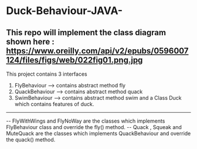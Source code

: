 # Duck-Behaviour-JAVA-
This repo will implement the class diagram shown here : https://www.oreilly.com/api/v2/epubs/0596007124/files/figs/web/022fig01.png.jpg
------------------------------------------------------------
This project contains 3 interfaces 
1. FlyBehaviour --> contains abstract method fly
2. QuackBehaviour --> contains abstract method quack
3. SwimBehaviour --> contains abstract method swim
and a Class Duck which contains features of duck.
-----------------------------------------------------
-- FlyWithWings and FlyNoWay are the classes which implements FlyBehaviour class and override the fly() method.
-- Quack , Squeak and MuteQuack are the classes which implements QuackBehaviour and override the quack() method.
